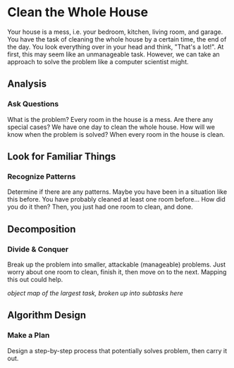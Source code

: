 # Clean the Whole House  

Your house is a mess, i.e. your bedroom, kitchen, living room, and garage. You have the task of cleaning the whole house by a certain time, the end of the day. You look everything over in your head and think, "That's a lot!". At first, this may seem like an unmanageable task. However, we can take an approach to solve the problem like a computer scientist might.  

## Analysis  
### Ask Questions  

What is the problem? Every room in the house is a mess. Are there any special cases? We have one day to clean the whole house. How will we know when the problem is solved? When every room in the house is clean.  

## Look for Familiar Things  
### Recognize Patterns  

Determine if there are any patterns. Maybe you have been in a situation like this before. You have probably cleaned at least one room before... How did you do it then? Then, you just had one room to clean, and done.  

## Decomposition  
### Divide & Conquer  

Break up the problem into smaller, attackable (manageable) problems. Just worry about one room to clean, finish it, then move on to the next. Mapping this out could help.  

*object map of the largest task, broken up into subtasks here*  

## Algorithm Design  
### Make a Plan  

Design a step-by-step process that potentially solves problem, then carry it out.  

